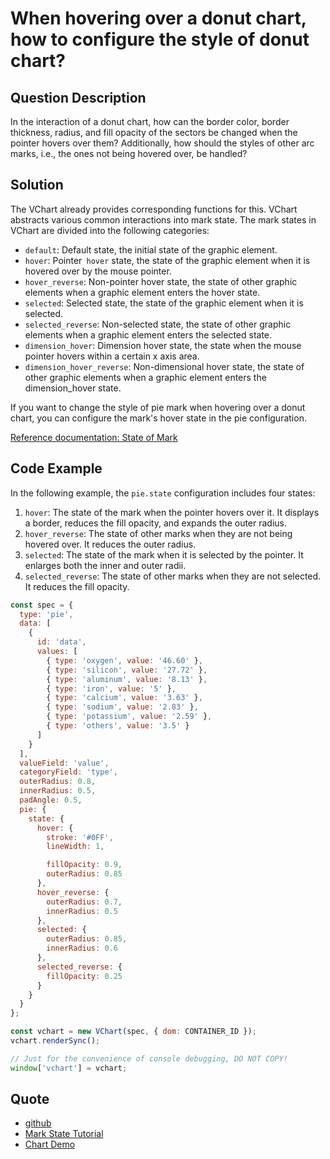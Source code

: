 # When hovering over a donut chart, how to configure the style of donut chart?

## Question Description

In the interaction of a donut chart, how can the border color, border thickness, radius, and fill opacity of the sectors be changed when the pointer hovers over them?
Additionally, how should the styles of other arc marks, i.e., the ones not being hovered over, be handled?

## Solution

The VChart already provides corresponding functions for this. VChart abstracts various common interactions into mark state. The mark states in VChart are divided into the following categories:

- `default`: Default state, the initial state of the graphic element.
- `hover`: Pointer` hover` state, the state of the graphic element when it is hovered over by the mouse pointer.
- `hover_reverse`: Non-pointer hover state, the state of other graphic elements when a graphic element enters the hover state.
- `selected`: Selected state, the state of the graphic element when it is selected.
- `selected_reverse`: Non-selected state, the state of other graphic elements when a graphic element enters the selected state.
- `dimension_hover`: Dimension hover state, the state when the mouse pointer hovers within a certain x axis area.
- `dimension_hover_reverse`: Non-dimensional hover state, the state of other graphic elements when a graphic element enters the dimension_hover state.

If you want to change the style of pie mark when hovering over a donut chart, you can configure the mark's hover state in the pie configuration.

[Reference documentation: State of Mark](https://visactor.io/vchart/guide/tutorial_docs/Chart_Concepts/Series/Mark)

## Code Example

In the following example, the `pie.state` configuration includes four states:

1. `hover`: The state of the mark when the pointer hovers over it. It displays a border, reduces the fill opacity, and expands the outer radius.
2. `hover_reverse`: The state of other marks when they are not being hovered over. It reduces the outer radius.
3. `selected`: The state of the mark when it is selected by the pointer. It enlarges both the inner and outer radii.
4. `selected_reverse`: The state of other marks when they are not selected. It reduces the fill opacity.

```javascript livedemo
const spec = {
  type: 'pie',
  data: [
    {
      id: 'data',
      values: [
        { type: 'oxygen', value: '46.60' },
        { type: 'silicon', value: '27.72' },
        { type: 'aluminum', value: '8.13' },
        { type: 'iron', value: '5' },
        { type: 'calcium', value: '3.63' },
        { type: 'sodium', value: '2.83' },
        { type: 'potassium', value: '2.59' },
        { type: 'others', value: '3.5' }
      ]
    }
  ],
  valueField: 'value',
  categoryField: 'type',
  outerRadius: 0.8,
  innerRadius: 0.5,
  padAngle: 0.5,
  pie: {
    state: {
      hover: {
        stroke: '#0FF',
        lineWidth: 1,

        fillOpacity: 0.9,
        outerRadius: 0.85
      },
      hover_reverse: {
        outerRadius: 0.7,
        innerRadius: 0.5
      },
      selected: {
        outerRadius: 0.85,
        innerRadius: 0.6
      },
      selected_reverse: {
        fillOpacity: 0.25
      }
    }
  }
};

const vchart = new VChart(spec, { dom: CONTAINER_ID });
vchart.renderSync();

// Just for the convenience of console debugging, DO NOT COPY!
window['vchart'] = vchart;
```

## Quote

- [github](https://github.com/VisActor/VChart)
- [Mark State Tutorial](https://visactor.io/vchart/guide/tutorial_docs/Chart_Concepts/Series/Mark)
- [Chart Demo](https://visactor.io/vchart/demo/pie-chart/ring?keyword=pieChart)
